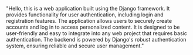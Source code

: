 "Hello, this is a web application built using the Django framework. It provides functionality for user authentication, including login and registration features. The application allows users to securely create accounts and log in to access personalized content. It is designed to be user-friendly and easy to integrate into any web project that requires basic authentication. The backend is powered by Django's robust authentication system, ensuring reliable and secure user management."
